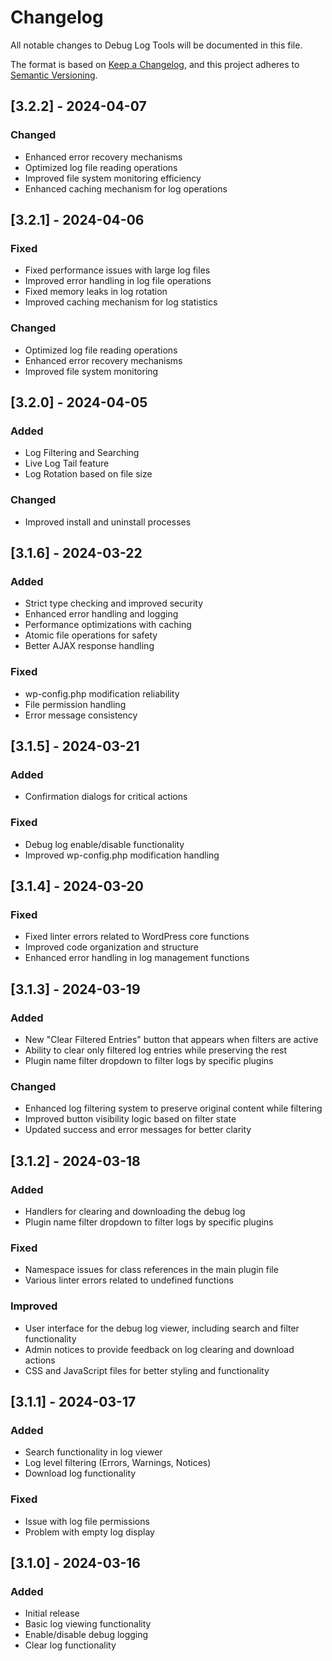 # Changelog
All notable changes to Debug Log Tools will be documented in this file.

The format is based on [Keep a Changelog](https://keepachangelog.com/en/1.0.0/),
and this project adheres to [Semantic Versioning](https://semver.org/spec/v2.0.0.html).

## [3.2.2] - 2024-04-07
### Changed
- Enhanced error recovery mechanisms
- Optimized log file reading operations
- Improved file system monitoring efficiency
- Enhanced caching mechanism for log operations

## [3.2.1] - 2024-04-06
### Fixed
- Fixed performance issues with large log files
- Improved error handling in log file operations
- Fixed memory leaks in log rotation
- Improved caching mechanism for log statistics

### Changed
- Optimized log file reading operations
- Enhanced error recovery mechanisms
- Improved file system monitoring

## [3.2.0] - 2024-04-05
### Added
- Log Filtering and Searching
- Live Log Tail feature
- Log Rotation based on file size
### Changed
- Improved install and uninstall processes

## [3.1.6] - 2024-03-22
### Added
- Strict type checking and improved security
- Enhanced error handling and logging
- Performance optimizations with caching
- Atomic file operations for safety
- Better AJAX response handling

### Fixed
- wp-config.php modification reliability
- File permission handling
- Error message consistency

## [3.1.5] - 2024-03-21
### Added
- Confirmation dialogs for critical actions
### Fixed
- Debug log enable/disable functionality
- Improved wp-config.php modification handling

## [3.1.4] - 2024-03-20
### Fixed
- Fixed linter errors related to WordPress core functions
- Improved code organization and structure
- Enhanced error handling in log management functions

## [3.1.3] - 2024-03-19
### Added
- New "Clear Filtered Entries" button that appears when filters are active
- Ability to clear only filtered log entries while preserving the rest
- Plugin name filter dropdown to filter logs by specific plugins

### Changed
- Enhanced log filtering system to preserve original content while filtering
- Improved button visibility logic based on filter state
- Updated success and error messages for better clarity

## [3.1.2] - 2024-03-18
### Added
- Handlers for clearing and downloading the debug log
- Plugin name filter dropdown to filter logs by specific plugins

### Fixed
- Namespace issues for class references in the main plugin file
- Various linter errors related to undefined functions

### Improved
- User interface for the debug log viewer, including search and filter functionality
- Admin notices to provide feedback on log clearing and download actions
- CSS and JavaScript files for better styling and functionality

## [3.1.1] - 2024-03-17
### Added
- Search functionality in log viewer
- Log level filtering (Errors, Warnings, Notices)
- Download log functionality

### Fixed
- Issue with log file permissions
- Problem with empty log display

## [3.1.0] - 2024-03-16
### Added
- Initial release
- Basic log viewing functionality
- Enable/disable debug logging
- Clear log functionality 